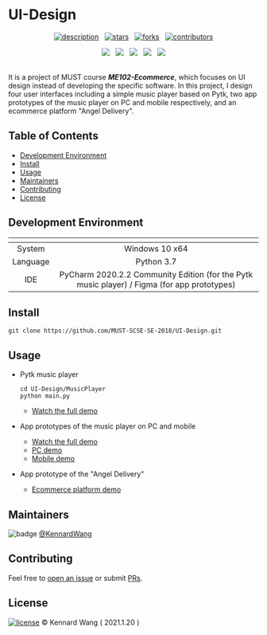 # UI-Design

<div align="center">

  [![description](https://img.shields.io/badge/project-Individual-FFB7C5?style=for-the-badge)](https://github.com/KennardWang/UI-Design)
  &nbsp;
  [![stars](https://img.shields.io/github/stars/KennardWang/UI-Design?style=for-the-badge&color=FDEE21)](https://github.com/KennardWang/UI-Design/stargazers)
  &nbsp;
  [![forks](https://img.shields.io/github/forks/KennardWang/UI-Design?style=for-the-badge&color=white)](https://github.com/KennardWang/UI-Design/forks)
  &nbsp;
  [![contributors](https://img.shields.io/github/contributors/KennardWang/UI-Design?style=for-the-badge&color=8BC0D0)](https://github.com/KennardWang/UI-Design/graphs/contributors)
  
  <img src="https://img.shields.io/badge/windows-0078D6?logo=windows&logoColor=white&style=for-the-badge" />
  &nbsp;
  <img src="https://img.shields.io/badge/Python-D5C100?style=for-the-badge&logo=python&logoColor=blue" />
  &nbsp;
  <img src="https://img.shields.io/badge/conda-342B029.svg?&style=for-the-badge&logo=anaconda&logoColor=white" />
  &nbsp;
  <img src="https://img.shields.io/badge/PyCharm-00FF7F.svg?&style=for-the-badge&logo=PyCharm&logoColor=white" />
  &nbsp;
  <img src="https://img.shields.io/badge/Figma-F24E1E?style=for-the-badge&logo=figma&logoColor=white" />
</div>

<br>

It is a project of MUST course ***ME102-Ecommerce***, which focuses on UI design instead of developing the specific software. In this project, I design four user interfaces including a simple music player based on Pytk, two app prototypes of the music player on PC and mobile respectively, and an ecommerce platform "Angel Delivery".



## Table of Contents

- [Development Environment](#development-environment)
- [Install](#install)
- [Usage](#usage)
- [Maintainers](#maintainers)
- [Contributing](#contributing)
- [License](#license)



## Development Environment

| <!--> | <!--> |
|:---:|:---:|
| System | Windows 10 x64 |
| Language | Python 3.7 |
| IDE | PyCharm 2020.2.2 Community Edition (for the Pytk music player) / Figma (for app prototypes) |



## Install

```
git clone https://github.com/MUST-SCSE-SE-2018/UI-Design.git
```



## Usage

+ Pytk music player
  
  ```
  cd UI-Design/MusicPlayer
  python main.py
  ```

  + [Watch the full demo](https://kennardwang.github.io/Image-Source/UI-Design/MusicPlayer.mp4)

+ App prototypes of the music player on PC and mobile

  + [Watch the full demo](https://kennardwang.github.io/Image-Source/UI-Design/Prototype.mp4)
  + [PC demo](https://www.figma.com/file/Kn2CrM39fkGpzslPXWKH5L/ME102-UI-Design?node-id=0%3A1)
  + [Mobile demo](https://www.figma.com/file/Kn2CrM39fkGpzslPXWKH5L/ME102-UI-Design?node-id=78%3A0)

+ App prototype of the "Angel Delivery"

  + [Ecommerce platform demo](https://www.figma.com/file/Kn2CrM39fkGpzslPXWKH5L/Angel-Delivery-Platform-Mobile?node-id=127%3A2)



## Maintainers

![badge](https://img.shields.io/badge/maintenance-NO-EF2D5E) [@KennardWang](https://github.com/KennardWang)



## Contributing

Feel free to [open an issue](https://github.com/KennardWang/UI-Design/issues) or submit [PRs](https://github.com/KennardWang/UI-Design/pulls).



## License

[![license](https://img.shields.io/github/license/KennardWang/UI-Design)](LICENSE) © Kennard Wang ( 2021.1.20 )
